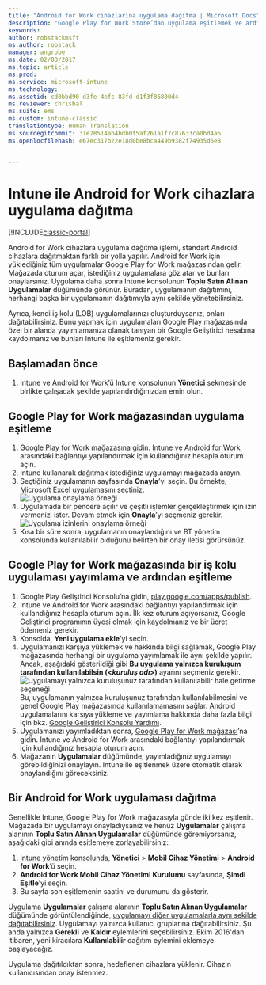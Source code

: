 ```yaml
---
title: "Android for Work cihazlarına uygulama dağıtma | Microsoft Docs"
description: "Google Play for Work Store’dan uygulama eşitlemek ve ardından Android for Work cihazlara dağıtmak için bu konuyu kullanın."
keywords: 
author: robstackmsft
ms.author: robstack
manager: angrobe
ms.date: 02/03/2017
ms.topic: article
ms.prod: 
ms.service: microsoft-intune
ms.technology: 
ms.assetid: cd0bbd90-d3fe-4efc-83fd-d1f3f86800d4
ms.reviewer: chrisbal
ms.suite: ems
ms.custom: intune-classic
translationtype: Human Translation
ms.sourcegitcommit: 31e28514ab4bdb0f5af261a1f7c87633ca0bd4a6
ms.openlocfilehash: e67ec317b22e18d0be8bca449b9382f74935d6e8


---
```


# <a name="how-to-deploy-apps-to-android-for-work-devices-with-intune"></a>Intune ile Android for Work cihazlara uygulama dağıtma

[!INCLUDE[classic-portal](../includes/classic-portal.md)]

Android for Work cihazlara uygulama dağıtma işlemi, standart Android cihazlara dağıtmaktan farklı bir yolla yapılır. Android for Work için yüklediğiniz tüm uygulamalar Google Play for Work mağazasından gelir. Mağazada oturum açar, istediğiniz uygulamalara göz atar ve bunları onaylarsınız.
Uygulama daha sonra Intune konsolunun **Toplu Satın Alınan Uygulamalar** düğümünde görünür. Buradan, uygulamanın dağıtımını, herhangi başka bir uygulamanın dağıtımıyla aynı şekilde yönetebilirsiniz.

Ayrıca, kendi iş kolu (LOB) uygulamalarınızı oluşturduysanız, onları dağıtabilirsiniz. Bunu yapmak için uygulamaları Google Play mağazasında özel bir alanda yayımlamanıza olanak tanıyan bir Google Geliştirici hesabına kaydolmanız ve bunları Intune ile eşitlemeniz gerekir.

## <a name="before-you-start"></a>Başlamadan önce

1. Intune ve Android for Work’ü Intune konsolunun **Yönetici** sekmesinde birlikte çalışacak şekilde yapılandırdığınızdan emin olun.

## <a name="synchronize-an-app-from-the-google-play-for-work-store"></a>Google Play for Work mağazasından uygulama eşitleme


1. [Google Play for Work mağazasına](https://play.google.com/work) gidin. Intune ve Android for Work arasındaki bağlantıyı yapılandırmak için kullandığınız hesapla oturum açın.
2. Intune kullanarak dağıtmak istediğiniz uygulamayı mağazada arayın.
3. Seçtiğiniz uygulamanın sayfasında **Onayla**’yı seçin. Bu örnekte, Microsoft Excel uygulamasını seçtiniz.<br>
  ![Uygulama onaylama örneği](media/approve.png)
4. Uygulamada bir pencere açılır ve çeşitli işlemler gerçekleştirmek için izin vermenizi ister. Devam etmek için **Onayla**’yı seçmeniz gerekir.<br>
  ![Uygulama izinlerini onaylama örneği](media/approve-app-permissions.png)
5. Kısa bir süre sonra, uygulamanın onaylandığını ve BT yönetim konsolunda kullanılabilir olduğunu belirten bir onay iletisi görürsünüz.

## <a name="publish-then-synchronize-a-line-of-business-app-from-the-google-play-for-work-store"></a>Google Play for Work mağazasında bir iş kolu uygulaması yayımlama ve ardından eşitleme

1. Google Play Geliştirici Konsolu’na gidin, [play.google.com/apps/publish](https://play.google.com/apps/publish).
2. Intune ve Android for Work arasındaki bağlantıyı yapılandırmak için kullandığınız hesapla oturum açın. İlk kez oturum açıyorsanız, Google Geliştirici programının üyesi olmak için kaydolmanız ve bir ücret ödemeniz gerekir.
3. Konsolda, **Yeni uygulama ekle**’yi seçin.
4. Uygulamanızı karşıya yüklemek ve hakkında bilgi sağlamak, Google Play mağazasında herhangi bir uygulama yayımlamak ile aynı şekilde yapılır. Ancak, aşağıdaki gösterildiği gibi **Bu uygulama yalnızca kuruluşum tarafından kullanılabilsin (<*kuruluş adı*>)** ayarını seçmeniz gerekir.<br>
  ![Uygulamayı yalnızca kuruluşunuz tarafından kullanılabilir hale getirme seçeneği](media/restrict.png)<br>
Bu, uygulamanın yalnızca kuruluşunuz tarafından kullanılabilmesini ve genel Google Play mağazasında kullanılamamasını sağlar.
Android uygulamalarını karşıya yükleme ve yayımlama hakkında daha fazla bilgi için bkz. [Google Geliştirici Konsolu Yardımı](https://support.google.com/googleplay/android-developer/answer/113469).
5. Uygulamanızı yayımladıktan sonra, [Google Play for Work mağazası](https://play.google.com/work)’na gidin. Intune ve Android for Work arasındaki bağlantıyı yapılandırmak için kullandığınız hesapla oturum açın.
6. Mağazanın **Uygulamalar** düğümünde, yayımladığınız uygulamayı görebildiğinizi onaylayın. Intune ile eşitlenmek üzere otomatik olarak onaylandığını göreceksiniz.

## <a name="deploy-an-android-for-work-app"></a>Bir Android for Work uygulaması dağıtma

Genellikle Intune, Google Play for Work mağazasıyla günde iki kez eşitlenir. Mağazada bir uygulamayı onayladıysanız ve henüz **Uygulamalar** çalışma alanının **Toplu Satın Alınan Uygulamalar** düğümünde göremiyorsanız, aşağıdaki gibi anında eşitlemeye zorlayabilirsiniz:

1. [Intune yönetim konsolunda](https://manage.microsoft.com), **Yönetici** > **Mobil Cihaz Yönetimi** > **Android for Work**’ü seçin.
2. **Android for Work Mobil Cihaz Yönetimi Kurulumu** sayfasında, **Şimdi Eşitle**’yi seçin.
3. Bu sayfa son eşitlemenin saatini ve durumunu da gösterir.

Uygulama **Uygulamalar** çalışma alanının **Toplu Satın Alınan Uygulamalar** düğümünde görüntülendiğinde, [uygulamayı diğer uygulamalarla aynı şekilde dağıtabilirsiniz](deploy-apps-in-microsoft-intune.md). Uygulamayı yalnızca kullanıcı gruplarına dağıtabilirsiniz. Şu anda yalnızca **Gerekli** ve **Kaldır** eylemlerini seçebilirsiniz. Ekim 2016'dan itibaren, yeni kiracılara **Kullanılabilir** dağıtım eylemini eklemeye başlayacağız.

Uygulama dağıtıldıktan sonra, hedeflenen cihazlara yüklenir. Cihazın kullanıcısından onay istenmez.



<!--HONumber=Feb17_HO1-->


